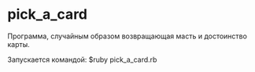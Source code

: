 # pick_a_card
Программа, случайным образом возвращающая масть и достоинство карты.

Запускается командой: $ruby pick_a_card.rb
